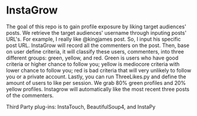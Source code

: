 # InstaGrow
The goal of this repo is to gain profile exposure by liking target audiences' posts. We retrieve the target audiences' username through inputing posts' URL's. For example, I really like @kingjames post. So, I input his specific post URL. InstaGrow will record all the commenters on the post. Then, base on user define criteria, it will classify these users, commenters, into three different groups: green, yellow, and red. Green is users who have good criteria or higher chance to follow you; yellow is mediocore criteria with lower chance to follow you; red is bad criteria that will very unlikely to follow you or a private account. Lastly, you can run ThreeLikes.py and define the amount of users to like per session. We grab 80% green profiles and 20% yellow profiles. Instagrow will automatically like the most recent three posts of the commenters. 

Third Party plug-ins: InstaTouch, BeautifulSoup4, and InstaPy
